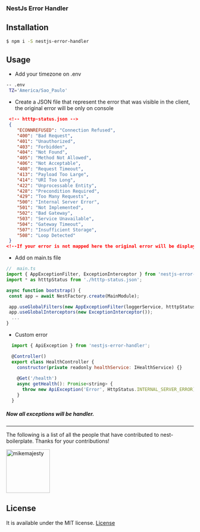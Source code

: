 ### NestJs Error Handler

## Installation
```bash
$ npm i -S nestjs-error-handler
```


## Usage

 - Add your timezone on .env
  ```bash
  -- .env
   TZ='America/Sao_Paulo'
  ```
   - Create a JSON file that represent the error that was visible in the client, the original error will be only on console
  ```json
   <!-- htttp-status.json -->
   {
      "ECONNREFUSED": "Connection Refused",
      "400": "Bad Request",
      "401": "Unauthorized",
      "403": "Forbidden",
      "404": "Not Found",
      "405": "Method Not Allowed",
      "406": "Not Acceptable",
      "408": "Request Timeout",
      "413": "Payload Too Large",
      "414": "URI Too Long",
      "422": "Unprocessable Entity",
      "428": "Precondition Required",
      "429": "Too Many Requests",
      "500": "Internal Server Error",
      "501": "Not Implemented",
      "502": "Bad Gateway",
      "503": "Service Unavailable",
      "504": "Gateway Timeout",
      "507": "Insufficient Storage",
      "508": "Loop Detected"
   }
  <!--If your error is not mapped here the original error will be displayed in the client.-->
  ```
   
   - Add on main.ts file
```js
//  main.ts
import { AppExceptionFilter, ExceptionInterceptor } from 'nestjs-error-handler';
import * as htttpStatus from './htttp-status.json';

async function bootstrap() {
 const app = await NestFactory.create(MainModule);

 app.useGlobalFilters(new AppExceptionFilter(loggerService, htttpStatus, process.env.TZ));
 app.useGlobalInterceptors(new ExceptionInterceptor());
  ...
}
```

  - Custom error
  ```js
    import { ApiException } from 'nestjs-error-handler';
  
    @Controller()
    export class HealthController {
      constructor(private readonly healthService: IHealthService) {}
    
      @Get('/health')
      async getHealth(): Promise<string> {
        throw new ApiException('Error', HttpStatus.INTERNAL_SERVER_ERROR);
      }
    }
  ```
##### Now all exceptions will be handler.

---

The following is a list of all the people that have contributed to nest-boilerplate. Thanks for your contributions!

[<img alt="mikemajesty" src="https://avatars1.githubusercontent.com/u/11630212?s=460&v=4&s=117" width="117">](https://github.com/mikemajesty)

## License

It is available under the MIT license.
[License](https://opensource.org/licenses/mit-license.php)
